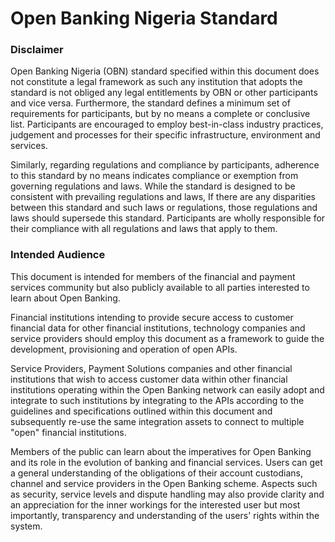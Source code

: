 # Open Banking Nigeria Standard

### Disclaimer <a href="disclaimer" id="disclaimer"></a>

Open Banking Nigeria (OBN) standard specified within this document does not constitute a legal framework as such any institution that adopts the standard is not obliged any legal entitlements by OBN or other participants and vice versa. Furthermore, the standard defines a minimum set of requirements for participants, but by no means a complete or conclusive list. Participants are encouraged to employ best-in-class industry practices, judgement and processes for their specific infrastructure, environment and services.

Similarly, regarding regulations and compliance by participants, adherence to this standard by no means indicates compliance or exemption from governing regulations and laws. While the standard is designed to be consistent with prevailing regulations and laws, If there are any disparities between this standard and such laws or regulations, those regulations and laws should supersede this standard. Participants are wholly responsible for their compliance with all regulations and laws that apply to them.

### Intended Audience <a href="intended-audience" id="intended-audience"></a>

This document is intended for members of the financial and payment services community but also publicly available to all parties interested to learn about Open Banking.

Financial institutions intending to provide secure access to customer financial data for other financial institutions, technology companies and service providers should employ this document as a framework to guide the development, provisioning and operation of open APIs.

Service Providers, Payment Solutions companies and other financial institutions that wish to access customer data within other financial institutions operating within the Open Banking network can easily adopt and integrate to such institutions by integrating to the APIs according to the guidelines and specifications outlined within this document and subsequently re-use the same integration assets to connect to multiple "open" financial institutions.

Members of the public can learn about the imperatives for Open Banking and its role in the evolution of banking and financial services. Users can get a general understanding of the obligations of their account custodians, channel and service providers in the Open Banking scheme. Aspects such as security, service levels and dispute handling may also provide clarity and an appreciation for the inner workings for the interested user but most importantly, transparency and understanding of the users' rights within the system.
